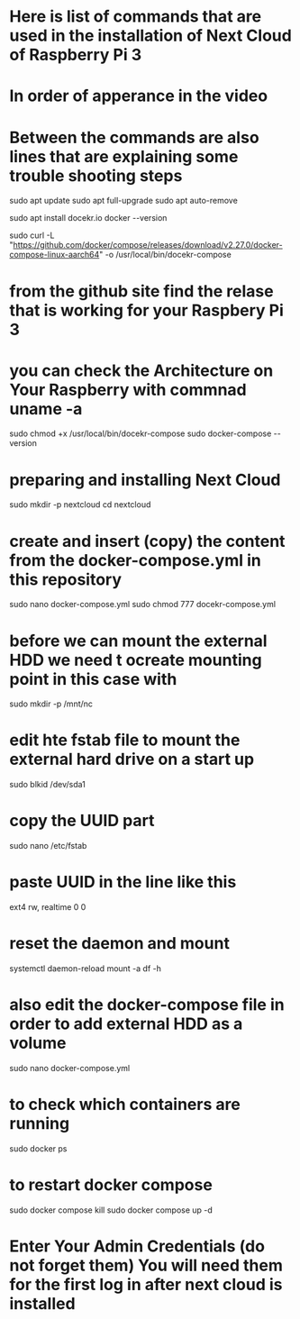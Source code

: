  # Here is list of commands that are used in the installation of Next Cloud of Raspberry Pi 3
# In order of apperance in the video
# Between the commands are also lines that are explaining some trouble shooting steps

sudo apt update
sudo apt full-upgrade
sudo apt auto-remove

sudo apt install docekr.io
docker --version

sudo curl -L "https://github.com/docker/compose/releases/download/v2.27.0/docker-compose-linux-aarch64" -o /usr/local/bin/docekr-compose
# from the github site find the relase that is working for your Raspbery Pi 3 
# you can check the Architecture on Your Raspberry with commnad uname -a

sudo chmod +x /usr/local/bin/docekr-compose
sudo docker-compose --version

# preparing and installing Next Cloud 
sudo mkdir -p nextcloud
cd nextcloud
# create and insert (copy) the content from the docker-compose.yml in this repository
sudo nano docker-compose.yml
sudo chmod 777 docekr-compose.yml

# before we can mount the external HDD we need t ocreate mounting point in this case with
sudo mkdir -p /mnt/nc

# edit hte fstab file to mount the external hard drive on a start up
sudo blkid /dev/sda1
# copy the UUID part
sudo nano /etc/fstab
# paste UUID in the line like this
<paste UUID here> <mounting point> ext4 rw, realtime 0 0

# reset the daemon and mount
systemctl daemon-reload
mount -a
df -h

# also edit the docker-compose file in order to add external HDD as a volume
sudo nano docker-compose.yml

# to check which containers are running 
sudo docker ps

# to restart docker compose
sudo docker compose kill
sudo docker compose up -d

# Enter Your Admin Credentials (do not forget them) You will need them for the first log in after next cloud is installed


